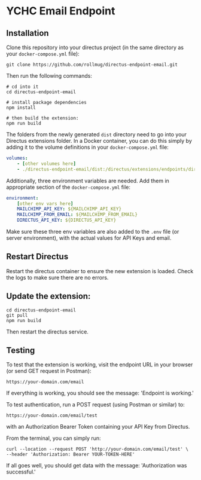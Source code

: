 # YCHC Email Endpoint

## Installation

Clone this repository into your directus project (in the same directory as your `docker-compose.yml` file):

```shell
git clone https://github.com/rollmug/directus-endpoint-email.git
```

Then run the following commands:

```shell
# cd into it
cd directus-endpoint-email

# install package dependencies
npm install

# then build the extension:
npm run build
```

The folders from the newly generated `dist` directory need to go into your Directus extensions folder. In a  Docker container, you can do this simply by adding it to the volume definitions in your `docker-compose.yml` file:

```yaml
volumes:
    - [other volumes here]
    - ./directus-endpoint-email/dist:/directus/extensions/endpoints/directus-extension-endpoint-email
```

Additionally, three environment variables are needed. Add them in appropriate section of the `docker-compose.yml` file:

```yaml
environment:
    [other env vars here]
    MAILCHIMP_API_KEY: ${MAILCHIMP_API_KEY}
    MAILCHIMP_FROM_EMAIL: ${MAILCHIMP_FROM_EMAIL}
    DIRECTUS_API_KEY: ${DIRECTUS_API_KEY}
```

Make sure these three env variables are also added to the `.env` file (or server environment), with the actual values for API Keys and email.

## Restart Directus

Restart the directus container to ensure the new extension is loaded. Check the logs to make sure there are no errors. 

## Update the extension:

```shell
cd directus-endpoint-email
git pull
npm run build
```

Then restart the directus service.

## Testing

To test that the extension is working, visit the endpoint URL in your browser (or send GET request in Postman):

```
https://your-domain.com/email
```

If everything is working, you should see the message: 'Endpoint is working.'

To test authentication, run a POST request (using Postman or similar) to:

```
https://your-domain.com/email/test
```

with an Authorization Bearer Token containing your API Key from Directus.

From the terminal, you can simply run:

```shell
curl --location --request POST 'http://your-domain.com/email/test' \
--header 'Authorization: Bearer YOUR-TOKEN-HERE'
```

If all goes well, you should get data with the message: 'Authorization was successful.'
